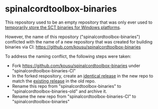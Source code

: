 # spinalcordtoolbox-binaries

This repository used to be an empty repository that was only ever used to [temporarily store the SCT binaries for Windows platforms](https://github.com/spinalcordtoolbox/spinalcordtoolbox-binaries-old/releases/tag/test-release).

However, the name of this repository ("spinalcordtoolbox-binaries") conflicted with the name of a new repository that was created for building binaries via CI: https://github.com/kousu/spinalcordtoolbox-binaries

To address the naming conflict, the following steps were taken:
   * Fork https://github.com/kousu/spinalcordtoolbox-binaries under "spinalcordtoolbox-binaries-CI"
   * In the forked respository, create an [identical release](https://github.com/spinalcordtoolbox/spinalcordtoolbox-binaries/releases/tag/test-release) in the new repo to match the [existing release](https://github.com/spinalcordtoolbox/spinalcordtoolbox-binaries-old/releases/tag/test-release) in the old repo.
   * Rename this repo from "spinalcordtoolbox-binaries" to "spinalcordtoolbox-binaries-old" and archive it.
   * Rename the new repo from "spinalcordtoolbox-binaries-CI" to "spinalcordtoolbox-binaries"
